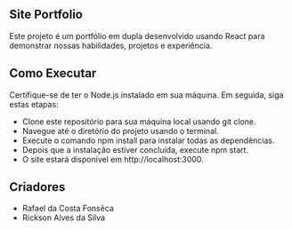 ## Site Portfolio
Este projeto é um portfólio em dupla desenvolvido usando React para demonstrar nossas habilidades, projetos e experiência.

## Como Executar
Certifique-se de ter o Node.js instalado em sua máquina. Em seguida, siga estas etapas:

- Clone este repositório para sua máquina local usando git clone.
- Navegue até o diretório do projeto usando o terminal.
- Execute o comando npm install para instalar todas as dependências.
- Depois que a instalação estiver concluída, execute npm start.
- O site estará disponível em http://localhost:3000.

## Criadores
- Rafael da Costa Fonsêca
- Rickson Alves da Silva
